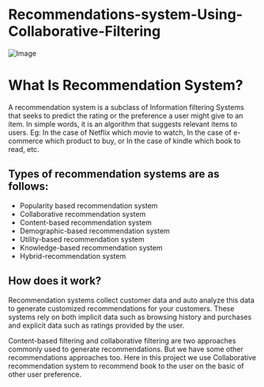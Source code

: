 # Recommendations-system-Using-Collaborative-Filtering
![Image](https://i.pinimg.com/736x/f2/11/fc/f211fc9edee41e3e11ed4283dc52e6c9.jpg)

# What Is Recommendation System?
A recommendation system is a subclass of Information filtering Systems that seeks to predict the rating or the preference a user might give to an item. In simple words, it is an algorithm that suggests relevant items to users. 
Eg: In the case of Netflix which movie to watch, In the case of e-commerce which product to buy, or In the case of kindle which book to read, etc.

## Types of recommendation systems are as follows:

- Popularity based recommendation system
- Collaborative recommendation system
- Content-based recommendation system
- Demographic-based recommendation system
- Utility-based recommendation system
- Knowledge-based recommendation system
- Hybrid-recommendation system

## How does it work?
Recommendation systems collect customer data and auto analyze this data to generate customized recommendations for your customers. These systems rely on both implicit data such as browsing history and purchases and explicit data such as ratings provided by the user.

Content-based filtering and collaborative filtering are two approaches commonly used to generate recommendations. But we have some other recommendations approaches too.
Here in this project we use Collaborative recommendation system to recommend book to the user on the basic of other user preference.
